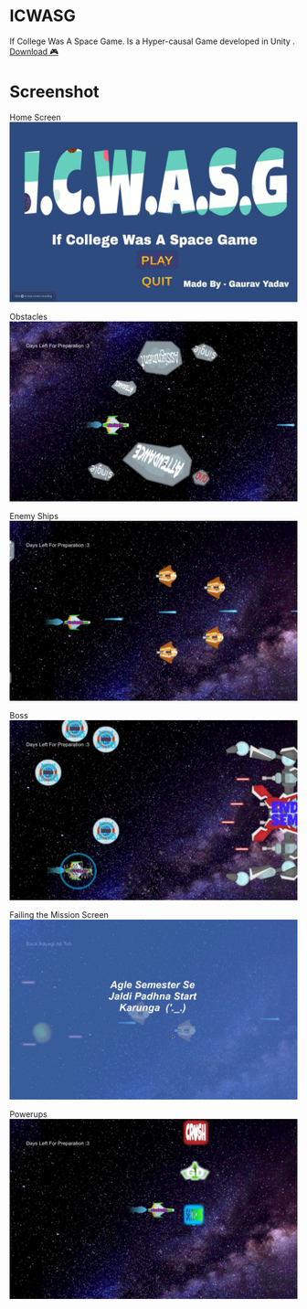 # ICWASG
If College Was A Space Game. Is a Hyper-causal Game developed in Unity .
<br>
<a href="https://drive.google.com/drive/folders/1DKVmcjiKcvIqjlGbzB5x4Mtvcr8gWd7I?usp=sharing">
    Download 🎮
</a>

# Screenshot

 Home Screen
![Home Screen](https://github.com/yadavgaurav251/ICWASG/blob/master/Screenshots/Screenshot%202020-05-22%20at%202.45.59%20PM.jpg)

 Obstacles
![Obstacles](https://github.com/yadavgaurav251/ICWASG/blob/master/Screenshots/Screenshot%202020-05-22%20at%202.46.23%20PM.jpg)

 Enemy Ships
 ![Enemy Ship 1](https://github.com/yadavgaurav251/ICWASG/blob/master/Screenshots/Screenshot%202020-05-22%20at%202.46.35%20PM.jpg)

 Boss
![Boss](https://github.com/yadavgaurav251/ICWASG/blob/master/Screenshots/Screenshot%202020-05-22%20at%202.47.42%20PM.jpg)

 Failing the Mission Screen
 ![Fail](https://github.com/yadavgaurav251/ICWASG/blob/master/Screenshots/Screenshot%202020-05-22%20at%204.26.02%20PM.jpg)
 
 Powerups
 ![Powerups](https://github.com/yadavgaurav251/ICWASG/blob/master/Screenshots/Screenshot%202020-05-22%20at%204.22.14%20PM.jpg)
